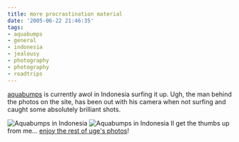 ```yaml
---
title: more procrastination material
date: '2005-06-22 21:46:35'
tags:
- aquabumps
- general
- indonesia
- jealousy
- photography
- photography
- roadtrips
---
```


<a href="http://www.aquabumps.com">aquabumps</a> is currently awol in Indonesia surfing it up. Ugh, the man behind the photos on the site, has been out with his camera when not surfing and caught some absolutely brilliant shots.

<img alt="Aquabumps in Indonesia" title="Aquabumps in Indonesia" src="http://www.aquabumps.com/wk_ab/digitalAssets/2407_1119432064466_tubular-storm.jpg" />
<img alt="Aquabumps in Indonesia II" title="Aquabumps in Indonesia II" src="http://www.aquabumps.com/wk_ab/digitalAssets/2407_1119432089395_gecko.jpg" />
get the thumbs up from me... <a href="http://www.aquabumps.com/">enjoy the rest of uge's photos</a>!
